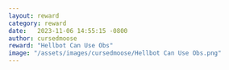 ```yaml
---
layout: reward
category: reward
date:   2023-11-06 14:55:15 -0800
author: cursedmoose
reward: "Hellbot Can Use Obs"
image: "/assets/images/cursedmoose/Hellbot Can Use Obs.png"
---
```

